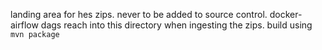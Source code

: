 landing area for hes zips. never to be added to source control.
docker-airflow dags reach into this directory when ingesting the zips.
build using `mvn package`
